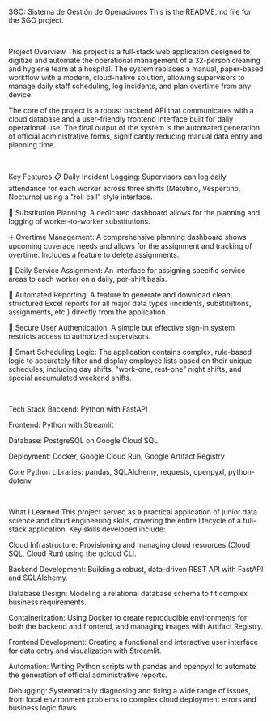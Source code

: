 SGO: Sistema de Gestión de Operaciones
This is the README.md file for the SGO project.

<br>

Project Overview
This project is a full-stack web application designed to digitize and automate the operational management of a 32-person cleaning and hygiene team at a hospital. The system replaces a manual, paper-based workflow with a modern, cloud-native solution, allowing supervisors to manage daily staff scheduling, log incidents, and plan overtime from any device.

The core of the project is a robust backend API that communicates with a cloud database and a user-friendly frontend interface built for daily operational use. The final output of the system is the automated generation of official administrative forms, significantly reducing manual data entry and planning time.

<br>

Key Features
📋 Daily Incident Logging: Supervisors can log daily attendance for each worker across three shifts (Matutino, Vespertino, Nocturno) using a "roll call" style interface.

🔄 Substitution Planning: A dedicated dashboard allows for the planning and logging of worker-to-worker substitutions.

➕ Overtime Management: A comprehensive planning dashboard shows upcoming coverage needs and allows for the assignment and tracking of overtime. Includes a feature to delete assignments.

📍 Daily Service Assignment: An interface for assigning specific service areas to each worker on a daily, per-shift basis.

📄 Automated Reporting: A feature to generate and download clean, structured Excel reports for all major data types (incidents, substitutions, assignments, etc.) directly from the application.

🔐 Secure User Authentication: A simple but effective sign-in system restricts access to authorized supervisors.

🧠 Smart Scheduling Logic: The application contains complex, rule-based logic to accurately filter and display employee lists based on their unique schedules, including day shifts, "work-one, rest-one" night shifts, and special accumulated weekend shifts.

<br>

Tech Stack
Backend: Python with FastAPI

Frontend: Python with Streamlit

Database: PostgreSQL on Google Cloud SQL

Deployment: Docker, Google Cloud Run, Google Artifact Registry

Core Python Libraries: pandas, SQLAlchemy, requests, openpyxl, python-dotenv


<br>

What I Learned
This project served as a practical application of junior data science and cloud engineering skills, covering the entire lifecycle of a full-stack application. Key skills developed include:

Cloud Infrastructure: Provisioning and managing cloud resources (Cloud SQL, Cloud Run) using the gcloud CLI.

Backend Development: Building a robust, data-driven REST API with FastAPI and SQLAlchemy.

Database Design: Modeling a relational database schema to fit complex business requirements.

Containerization: Using Docker to create reproducible environments for both the backend and frontend, and managing images with Artifact Registry.

Frontend Development: Creating a functional and interactive user interface for data entry and visualization with Streamlit.

Automation: Writing Python scripts with pandas and openpyxl to automate the generation of official administrative reports.

Debugging: Systematically diagnosing and fixing a wide range of issues, from local environment problems to complex cloud deployment errors and business logic flaws.
